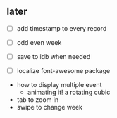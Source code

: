 ## later
- [ ] add timestamp to every record
- [ ] odd even week
- [ ] save to idb when needed
- [ ] localize font-awesome package


- how to display multiple event
  - animating it! a rotating cubic
- tab to zoom in
- swipe to change week


